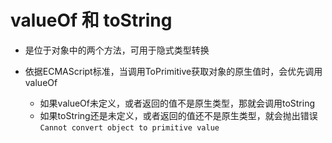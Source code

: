 # valueOf 和 toString

- 是位于对象中的两个方法，可用于隐式类型转换

- 依据ECMAScript标准，当调用ToPrimitive获取对象的原生值时，会优先调用valueOf
    - 如果valueOf未定义，或者返回的值不是原生类型，那就会调用toString
    - 如果toString还是未定义，或者返回的值还不是原生类型，就会抛出错误`Cannot convert object to primitive value`